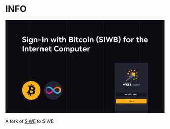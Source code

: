  # INFO

![Sign in with Bitcoin for the Internet Computer](/media/new_header.png)

 A fork of [SIWE](https://github.com/kristoferlund/ic-siwe) to SIWB
